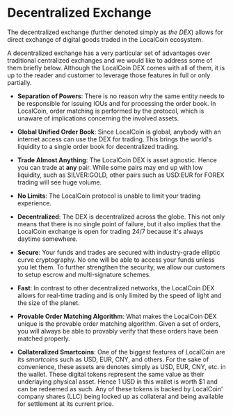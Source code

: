 # Decentralized Exchange

The decentralized exchange (further denoted simply as *the DEX*) allows for
direct exchange of digital goods traded in the LocalCoin ecosystem.

A decentralized exchange has a very particular set of advantages over
traditional centralized exchanges and we would like to address some of them
briefly below. Although the LocalCoin DEX comes with all of them, it is up to
the reader and customer to leverage those features in full or only partially.

* **Separation of Powers**: 
  There is no reason why the same entity needs to be responsible for
  issuing IOUs and for processing the order book. In LocalCoin, order matching
  is performed by the protocol, which is unaware of implications concerning the
  involved assets.
  
* **Global Unified Order Book**:
  Since LocalCoin is global, anybody with an internet access can use the DEX for
  trading. This brings the world's liquidity to a single order book for
  decentralized trading.
  
* **Trade Almost Anything**:
  The LocalCoin DEX is asset agnostic. Hence you can trade at **any** pair.
  While some pairs may end up with low liquidity, such as SILVER:GOLD, other
  pairs such as USD:EUR for FOREX trading will see huge volume.
  
* **No Limits**:
  The LocalCoin protocol is unable to limit your trading experience.
  
* **Decentralized**:
  The DEX is decentralized across the globe. This not only means that there is
  no single point of failure, but it also implies that the LocalCoin exchange is
  open for trading 24/7 because it's always daytime somewhere.
  
* **Secure**:
  Your funds and trades are secured with industry-grade elliptic curve
  cryptography. No one will be able to access your funds unless you let them. To
  further strengthen the security, we allow our customers to setup escrow and
  multi-signature schemes.
  
* **Fast**:
  In contrast to other decentralized networks, the LocalCoin DEX allows for
  real-time trading and is only limited by the speed of light and the size of
  the planet.
  
* **Provable Order Matching Algorithm**:
  What makes the LocalCoin DEX unique is the provable order matching algorithm.
  Given a set of orders, you will always be able to provably verify that these
  orders have been matched properly.
  
* **Collateralized Smartcoins**:
  One of the biggest features of LocalCoin are its *smartcoins* such as USD,
  EUR, CNY, and others. For the sake of convenience, these assets are
  denotes simply as USD, EUR, CNY, etc. in the wallet. These digital tokens
  represent the same value as their underlaying physical asset. Hence 1 USD in
  this wallet is worth $1 and can be redeemed as such. Any of these tokens is
  backed by LocalCoin' company shares (LLC) being locked up as collateral and
  being available for settlement at its current price.
